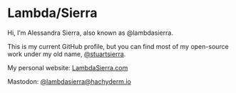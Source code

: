 # Lambda/Sierra

Hi, I’m Alessandra Sierra, also known as @lambdasierra.

This is my current GitHub profile,
but you can find most of my open-source work
under my old name, [@stuartsierra](https://github.com/stuartsierra).

My personal website: [LambdaSierra.com](https://www.lambdasierra.com/)

Mastodon: [@lambdasierra@hachyderm.io](https://hachyderm.io/@lambdasierra)
